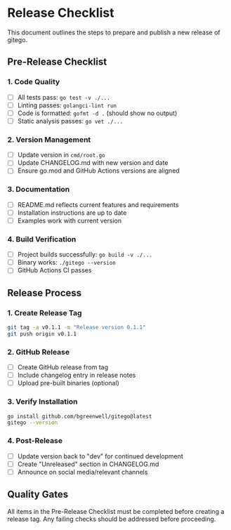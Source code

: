 # Release Checklist

This document outlines the steps to prepare and publish a new release of gitego.

## Pre-Release Checklist

### 1. Code Quality
- [ ] All tests pass: `go test -v ./...`
- [ ] Linting passes: `golangci-lint run` 
- [ ] Code is formatted: `gofmt -d .` (should show no output)
- [ ] Static analysis passes: `go vet ./...`

### 2. Version Management
- [ ] Update version in `cmd/root.go`
- [ ] Update CHANGELOG.md with new version and date
- [ ] Ensure go.mod and GitHub Actions versions are aligned

### 3. Documentation
- [ ] README.md reflects current features and requirements
- [ ] Installation instructions are up to date
- [ ] Examples work with current version

### 4. Build Verification
- [ ] Project builds successfully: `go build -v ./...`
- [ ] Binary works: `./gitego --version`
- [ ] GitHub Actions CI passes

## Release Process

### 1. Create Release Tag
```bash
git tag -a v0.1.1 -m "Release version 0.1.1"
git push origin v0.1.1
```

### 2. GitHub Release
- [ ] Create GitHub release from tag
- [ ] Include changelog entry in release notes
- [ ] Upload pre-built binaries (optional)

### 3. Verify Installation
```bash
go install github.com/bgreenwell/gitego@latest
gitego --version
```

### 4. Post-Release
- [ ] Update version back to "dev" for continued development
- [ ] Create "Unreleased" section in CHANGELOG.md
- [ ] Announce on social media/relevant channels

## Quality Gates

All items in the Pre-Release Checklist must be completed before creating a release tag. Any failing checks should be addressed before proceeding.